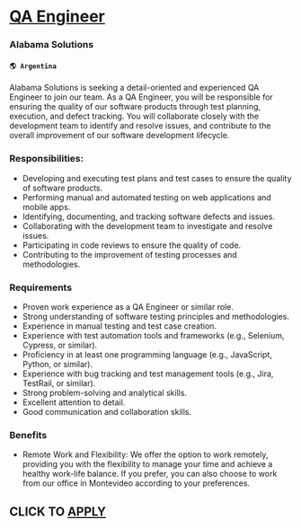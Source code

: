 # [QA Engineer](https://www.remotewlb.com/apply/qa-engineer-63369)  
### Alabama Solutions  
#### `🌎 Argentina`  

Alabama Solutions is seeking a detail-oriented and experienced QA Engineer to join our team. As a QA Engineer, you will be responsible for ensuring the quality of our software products through test planning, execution, and defect tracking. You will collaborate closely with the development team to identify and resolve issues, and contribute to the overall improvement of our software development lifecycle.

### Responsibilities:

  * Developing and executing test plans and test cases to ensure the quality of software products.
  * Performing manual and automated testing on web applications and mobile apps.
  * Identifying, documenting, and tracking software defects and issues.
  * Collaborating with the development team to investigate and resolve issues.
  * Participating in code reviews to ensure the quality of code.
  * Contributing to the improvement of testing processes and methodologies.

### Requirements

  * Proven work experience as a QA Engineer or similar role.
  * Strong understanding of software testing principles and methodologies.
  * Experience in manual testing and test case creation.
  * Experience with test automation tools and frameworks (e.g., Selenium, Cypress, or similar).
  * Proficiency in at least one programming language (e.g., JavaScript, Python, or similar).
  * Experience with bug tracking and test management tools (e.g., Jira, TestRail, or similar).
  * Strong problem-solving and analytical skills.
  * Excellent attention to detail.
  * Good communication and collaboration skills.

### Benefits

  * Remote Work and Flexibility: We offer the option to work remotely, providing you with the flexibility to manage your time and achieve a healthy work-life balance. If you prefer, you can also choose to work from our office in Montevideo according to your preferences.

  
## CLICK TO [APPLY](https://www.remotewlb.com/apply/qa-engineer-63369)

